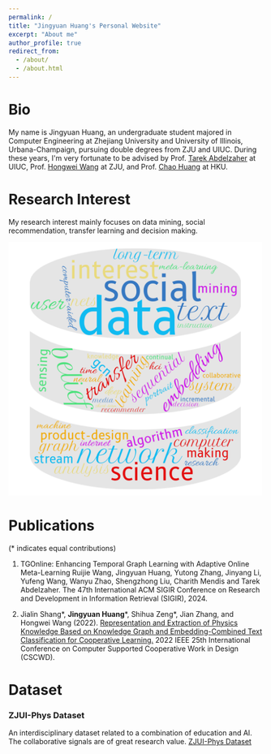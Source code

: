 ```yaml
---
permalink: /
title: "Jingyuan Huang's Personal Website"
excerpt: "About me"
author_profile: true
redirect_from: 
  - /about/
  - /about.html
---
```



Bio
======
My name is Jingyuan Huang, an undergraduate student majored in Computer Engineering at Zhejiang University and University of Illinois, Urbana-Champaign, pursuing double degrees from ZJU and UIUC. During these years, I'm very fortunate to be advised by Prof. [Tarek Abdelzaher](http://abdelzaher.cs.illinois.edu/) at UIUC, Prof. [Hongwei Wang](https://person.zju.edu.cn/en/hwang) at ZJU, and Prof. [Chao Huang](https://sites.google.com/view/chaoh) at HKU.

Research Interest
======
My research interest mainly focuses on data mining, social recommendation, transfer learning and decision making.

<img src="../images/wordcloud.jpg" width="500" height="500">

Publications
======
(* indicates equal contributions)
1. TGOnline: Enhancing Temporal Graph Learning with Adaptive Online Meta-Learning
Ruijie Wang, Jingyuan Huang, Yutong Zhang, Jinyang Li, Yufeng Wang, Wanyu Zhao, Shengzhong Liu, Charith Mendis and Tarek Abdelzaher.
The 47th International ACM SIGIR Conference on Research and Development in Information Retrieval (SIGIR), 2024.

2.	Jialin Shang\*, **Jingyuan Huang**\*, Shihua Zeng\*, Jian Zhang, and Hongwei Wang (2022). [Representation and Extraction of Physics Knowledge Based on Knowledge Graph and Embedding-Combined Text Classification for Cooperative Learning.](https://ieeexplore.ieee.org/abstract/document/9776230/) 2022 IEEE 25th International Conference on Computer Supported Cooperative Work in Design (CSCWD).


   
Dataset
======
### ZJUI-Phys Dataset

An interdisciplinary dataset related to a combination of education and AI. The collaborative signals are of great research value.
[ZJUI-Phys Dataset](https://github.com/Luckfort/ZJUI-Phys)
